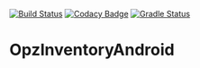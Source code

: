[![Build Status](https://travis-ci.org/phobos-nik/OpzInventoryAndroid.svg?branch=master)](https://travis-ci.org/phobos-nik/OpzInventoryAndroid)
[![Codacy Badge](https://api.codacy.com/project/badge/Grade/23eddb7e3e244e91a28c6ea12a291ea7)](https://www.codacy.com/app/phobos-nik/OpzInventoryAndroid?utm_source=github.com&amp;utm_medium=referral&amp;utm_content=phobos-nik/OpzInventoryAndroid&amp;utm_campaign=Badge_Grade)
[![Gradle Status](https://gradleupdate.appspot.com/phobos-nik/OpzInventoryAndroid/status.svg)](https://gradleupdate.appspot.com/phobos-nik/OpzInventoryAndroid/status)
# OpzInventoryAndroid
